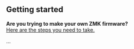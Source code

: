 ## Getting started

**Are you trying to make your own ZMK firmware?**  
[Here are the steps you need to take.](./GETTING_STARTED.md)

...
